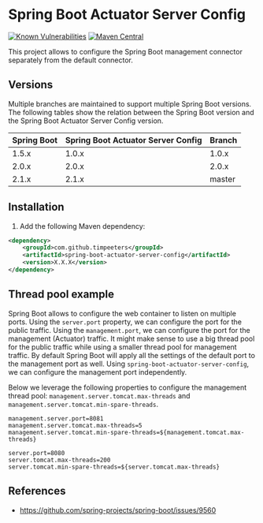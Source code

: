 Spring Boot Actuator Server Config
==================================

[![Known Vulnerabilities](https://snyk.io/test/github/timpeeters/spring-boot-actuator-server-config/badge.svg?targetFile=pom.xml)](https://snyk.io/test/github/timpeeters/spring-boot-actuator-server-config?targetFile=pom.xml)
[![Maven Central](https://maven-badges.herokuapp.com/maven-central/com.github.timpeeters/spring-boot-actuator-server-config/badge.svg)](https://maven-badges.herokuapp.com/maven-central/com.github.timpeeters/spring-boot-actuator-server-config)


This project allows to configure the Spring Boot management connector separately from the default connector.


Versions
--------

Multiple branches are maintained to support multiple Spring Boot versions.
The following tables show the relation between the Spring Boot version and the Spring Boot Actuator Server Config version.

| Spring Boot | Spring Boot Actuator Server Config | Branch |
| :---        | :---                               | :---   |
| 1.5.x       | 1.0.x                              | 1.0.x  |
| 2.0.x       | 2.0.x                              | 2.0.x  |
| 2.1.x       | 2.1.x                              | master |


Installation
------------

1. Add the following Maven dependency:

```xml
<dependency>
    <groupId>com.github.timpeeters</groupId>
    <artifactId>spring-boot-actuator-server-config</artifactId>
    <version>X.X.X</version>
</dependency>
```


Thread pool example
-------------------

Spring Boot allows to configure the web container to listen on multiple ports.
Using the `server.port` property, we can configure the port for the public traffic.
Using the `management.port`, we can configure the port for the management (Actuator) traffic.
It might make sense to use a big thread pool for the public traffic while using a smaller thread pool for management traffic.
By default Spring Boot will apply all the settings of the default port to the management port as well.
Using `spring-boot-actuator-server-config`, we can configure the management port independently.

Below we leverage the following properties to configure the management thread pool: `management.server.tomcat.max-threads` and `management.server.tomcat.min-spare-threads`.

```properties
management.server.port=8081
management.server.tomcat.max-threads=5
management.server.tomcat.min-spare-threads=${management.tomcat.max-threads}

server.port=8080
server.tomcat.max-threads=200
server.tomcat.min-spare-threads=${server.tomcat.max-threads}
```


References
----------
- https://github.com/spring-projects/spring-boot/issues/9560
